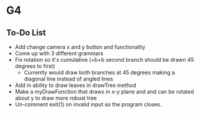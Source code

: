 # G4

## To-Do List


 * Add change camera x and y button and functionality
 * Come up with 3 different grammars
 * Fix rotation so it's cumulative (+b+b second branch should be drawn 45 degrees to first)
   * Currently would draw both branches at 45 degrees making a diagonal line instead of angled lines 
 * Add in ability to draw leaves in drawTree method
 * Make a myDrawFunction that draws in x-y plane and and can be rotated about y to draw more robust tree
 * Un-comment exit(1) on invalid input so the program closes.